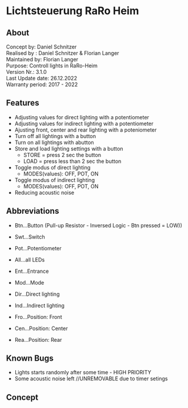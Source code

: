 # Lichtsteuerung RaRo Heim
## About
Concept by: Daniel Schnitzer \
Realised by : Daniel Schnitzer & Florian Langer \
Maintained by: Florian Langer \
Purpose: Controll lights in RaRo-Heim \
Version Nr.: 3.1.0 \
Last Update date: 26.12.2022 \
Warranty period: 2017 - 2022

## Features

- Adjusting values for direct lighting with a potentiometer
- Adjusting values for indirect lighting with a potentiometer
- Ajusting front, center and rear lighting with a poteniometer
- Turn off all lightings with a button
- Turn on all lightings with abutton
- Store and load lighting settings with a button
   - STORE = press 2 sec the button
   - LOAD = press less than 2 sec the button
 - Toggle modus of direct lighting
   - MODES(values): OFF, POT, ON
 - Toggle modus of indirect lighting
    - MODES(values): OFF, POT, ON
 - Reducing acoustic noise
 
  ## Abbreviations

  - Btn...Button (Pull-up Resistor - Inversed Logic - Btn pressed = LOW))
  - Swt...Switch
  - Pot...Potentiometer
  
  - All...all LEDs
  - Ent...Entrance
  - Mod...Mode
  - Dir...Direct lighting
  - Ind...Indirect lighting
  - Fro...Position: Front
  - Cen...Position: Center
  - Rea...Position: Rear


 ## Known Bugs
- Lights starts randomly after some time - HIGH PRIORITY
- Some acoustic noise left //UNREMOVABLE due to timer setings


## Concept
